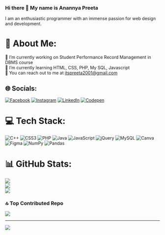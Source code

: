### Hi there 👋 My name is Anannya Preeta

I am an enthusiastic programmer with an immense passion for web design and development.

# 💫 About Me:
🔭 I’m currently working on Student Performance Record Management in DBMS course<br>🌱 I’m currently learning HTML, CSS, PHP, My SQL, Javascript<br>📧 You can reach out to me at itspreeta2001@gmail.com


## 🌐 Socials:
[![Facebook](https://img.shields.io/badge/Facebook-%231877F2.svg?logo=Facebook&logoColor=white)](https://facebook.com/https://www.facebook.com/anannya.preeta/) [![Instagram](https://img.shields.io/badge/Instagram-%23E4405F.svg?logo=Instagram&logoColor=white)](https://instagram.com/anannya_preeta) [![LinkedIn](https://img.shields.io/badge/LinkedIn-%230077B5.svg?logo=linkedin&logoColor=white)](https://linkedin.com/in/https://www.linkedin.com/in/anannya-preeta-a04912210/) [![Codepen](https://img.shields.io/badge/Codepen-000000?style=for-the-badge&logo=codepen&logoColor=white)](https://codepen.io/https://codepen.io/anannyapreeta) 

# 💻 Tech Stack:
![C++](https://img.shields.io/badge/c++-%2300599C.svg?style=for-the-badge&logo=c%2B%2B&logoColor=white) ![CSS3](https://img.shields.io/badge/css3-%231572B6.svg?style=for-the-badge&logo=css3&logoColor=white) ![PHP](https://img.shields.io/badge/php-%23777BB4.svg?style=for-the-badge&logo=php&logoColor=white) ![Java](https://img.shields.io/badge/java-%23ED8B00.svg?style=for-the-badge&logo=java&logoColor=white) ![JavaScript](https://img.shields.io/badge/javascript-%23323330.svg?style=for-the-badge&logo=javascript&logoColor=%23F7DF1E) ![jQuery](https://img.shields.io/badge/jquery-%230769AD.svg?style=for-the-badge&logo=jquery&logoColor=white) ![MySQL](https://img.shields.io/badge/mysql-%2300f.svg?style=for-the-badge&logo=mysql&logoColor=white) ![Canva](https://img.shields.io/badge/Canva-%2300C4CC.svg?style=for-the-badge&logo=Canva&logoColor=white) 	![Figma](https://img.shields.io/badge/figma-%23F24E1E.svg?style=for-the-badge&logo=figma&logoColor=white) ![NumPy](https://img.shields.io/badge/numpy-%23013243.svg?style=for-the-badge&logo=numpy&logoColor=white) ![Pandas](https://img.shields.io/badge/pandas-%23150458.svg?style=for-the-badge&logo=pandas&logoColor=white)
# 📊 GitHub Stats:
![](https://github-readme-stats.vercel.app/api?username=pretzel2001&theme=dark&hide_border=false&include_all_commits=true&count_private=false)<br/>
![](https://github-readme-streak-stats.herokuapp.com/?user=pretzel2001&theme=dark&hide_border=false)<br/>
![](https://github-readme-stats.vercel.app/api/top-langs/?username=pretzel2001&theme=dark&hide_border=false&include_all_commits=true&count_private=false&layout=compact)

### 🔝 Top Contributed Repo
![](https://github-contributor-stats.vercel.app/api?username=pretzel2001&limit=5&theme=dark&combine_all_yearly_contributions=true)

---
[![](https://visitcount.itsvg.in/api?id=pretzel2001&icon=0&color=0)](https://visitcount.itsvg.in)

<!-- Proudly created with GPRM ( https://gprm.itsvg.in ) -->
